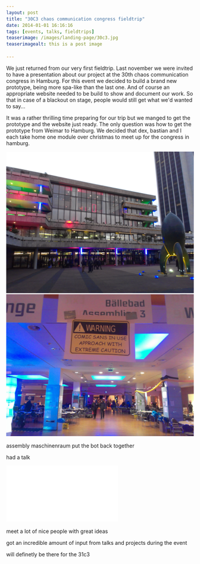 ```yaml
---
layout: post
title: "30C3 chaos communication congress fieldtrip"
date: 2014-01-01 16:16:16
tags: [events, talks, fieldtrips] 
teaserimage: /images/landing-page/30c3.jpg
teaserimagealt: this is a post image

---
```


We just returned from our very first fieldtrip. 
Last november we were invited to have a presentation about our project at the 30th chaos communication congress in Hamburg.
For this event we decided to build a brand new prototype, being more spa-like than the last one. And of course an appropriate website needed to be build to show and document our work. So that in case of a blackout on stage, people would still get what we'd wanted to say...


It was a rather thrilling time preparing for our trip but we manged to get the prototype and the website just ready.
The only question was how to get the prototype from Weimar to Hamburg. We decided that dex, bastian and I each take home one module over christmas to meet up for the congress in hamburg.

<div class="container margin-top margin-bottom">
	<div class="row">
		<div class="col-md-6">
			<img class="med-post-img" src="/images/landing-page/cch.jpg"/>
		</div>
		<div class="col-md-6">
			<img class="med-post-img" src="/images/landing-page/cch2.jpg"/>
		</div>
	</div>
</div>


assembly maschinenraum
put the bot back together


had a talk

<div class="container margin-top margin-bottom">
	<div class="row">
		<div class="col-md-12">
			<iframe src="//www.youtube.com/embed/e-6jn3rQJG8" frameborder="0" allowfullscreen></iframe>
		</div>
	</div>
</div>


meet a lot of nice people with great ideas


got an incredible amount of input from talks and projects during the event


will definetly be there for the 31c3
